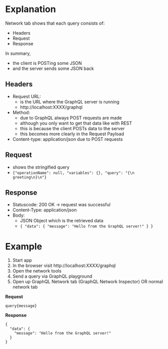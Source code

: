 # Explanation

Network tab shows that each query consists of:

- Headers
- Request
- Response

In summary,

- the client is POSTing some JSON
- and the server sends some JSON back

## Headers

- Request URL:
  - is the URL where the GraphQL server is running
  - http://localhost:XXXX/graphql
- Method:
  - due to GraphQL always POST requests are made
  - although you only want to get that data like with REST
  - this is because the client POSTs data to the server
  - this becomes more clearly in the Request Payload
- Content-type: application/json due to POST requests

## Request

- shows the stringified query
- `{"operationName": null, "variables": {}, "query": "{\n greeting\n}\n"}`

## Response

- Statuscode: 200 OK -> request was successful
- Content-Type: application/json
- Body:
  - JSON Object which is the retrieved data
  - `{ "data": { "message": "Hello from the GraphQL server!" } }`

# Example

1. Start app
2. In the browser visit http://localhost:XXXX/graphql
3. Open the network tools
4. Send a query via GraphQL playground
5. Open up GraphQL Network tab (GraphQL Network Inspector) OR normal network tab

**Request**

```
query{message}
```

**Response**

```
{
  "data": {
    "message": "Hello from the GraphQL server!"
  }
}
```
